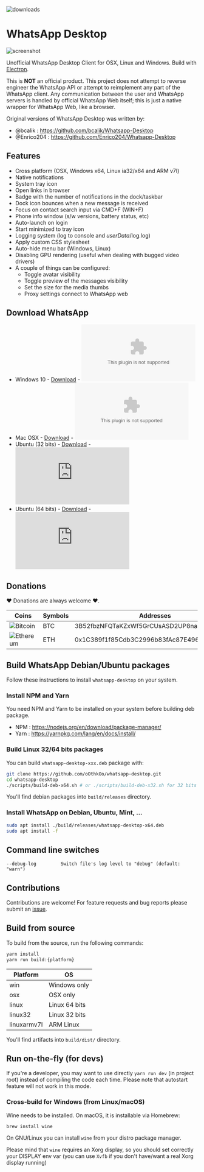 ![downloads](https://img.shields.io/github/downloads/oOthkOo/whatsapp-desktop/total?style=for-the-badge)

# WhatsApp Desktop

![screenshot](https://github.com/oOthkOo/whatsapp-desktop/blob/master/screenshots/whatsapp-screen.png "Main Window")

Unofficial WhatsApp Desktop Client for OSX, Linux and Windows. Build with [Electron](http://electron.atom.io/).  

This is **NOT** an official product. This project does not attempt to reverse engineer the WhatsApp API or attempt to reimplement any part of the WhatsApp client. Any communication between the user and WhatsApp servers is handled by official WhatsApp Web itself; this is just a native wrapper for WhatsApp Web, like a browser.

Original versions of WhatsApp Desktop was written by:
* @bcalik : https://github.com/bcalik/Whatsapp-Desktop
* @Enrico204 : https://github.com/Enrico204/Whatsapp-Desktop

## Features

* Cross platform (OSX, Windows x64, Linux ia32/x64 and ARM v7l)
* Native notifications
* System tray icon
* Open links in browser
* Badge with the number of notifications in the dock/taskbar
* Dock icon bounces when a new message is received
* Focus on contact search input via CMD+F (WIN+F)
* Phone info window (s/w versions, battery status, etc)
* Auto-launch on login
* Start minimized to tray icon
* Logging system (log to console and *userData*/log.log)
* Apply custom CSS stylesheet
* Auto-hide menu bar (Windows, Linux)
* Disabling GPU rendering (useful when dealing with bugged video drivers)
* A couple of things can be configured:
  * Toggle avatar visibility
  * Toggle preview of the messages visibility
  * Set the size for the media thumbs
  * Proxy settings connect to WhatsApp web

## Download WhatsApp

* Windows 10 - [Download](https://github.com/oOthkOo/whatsapp-desktop/releases/download/v0.5.2/WhatsApp-win32-x64.zip) - ![Stats](https://img.shields.io/github/downloads/oOthkOo/whatsapp-desktop/latest/WhatsApp-win32-x64.zip?style=flat-square)
* Mac OSX - [Download](https://github.com/oOthkOo/whatsapp-desktop/releases/download/v0.5.2/WhatsApp-darwin-x64.zip) - ![Stats](https://img.shields.io/github/downloads/oOthkOo/whatsapp-desktop/latest/WhatsApp-darwin-x64.zip?style=flat-square)
* Ubuntu (32 bits) - [Download](https://github.com/oOthkOo/whatsapp-desktop/releases/download/v0.5.2/whatsapp-desktop-x32.deb) - ![Stats](https://img.shields.io/github/downloads/oOthkOo/whatsapp-desktop/latest/whatsapp-desktop-x32.deb?style=flat-square)
* Ubuntu (64 bits) - [Download](https://github.com/oOthkOo/whatsapp-desktop/releases/download/v0.5.2/whatsapp-desktop-x64.deb) - ![Stats](https://img.shields.io/github/downloads/oOthkOo/whatsapp-desktop/latest/whatsapp-desktop-x64.deb?style=flat-square)

Donations
-----

:heart: Donations are always welcome :heart:.

Coins | Symbols | Addresses
--- | --- | ---
<img src="https://github.com/oOthkOo/hyper-manager/blob/main/pictures/btc.svg" alt="Bitcoin"/> | BTC | 3B52fbzNFQTaKZxWf5GrCUsASD2UP8na4A
<img src="https://github.com/oOthkOo/hyper-manager/blob/main/pictures/eth.svg" alt="Ethereum"/> | ETH | 0x1C389f1f85Cdb3C2996b83fAc87E496A80698B7C

## Build WhatsApp Debian/Ubuntu packages

Follow these instructions to install `whatsapp-desktop` on your system.

### Install NPM and Yarn

You need NPM and Yarn to be installed on your system before building deb package.

* NPM  : https://nodejs.org/en/download/package-manager/
* Yarn : https://yarnpkg.com/lang/en/docs/install/

### Build Linux 32/64 bits packages

You can build `whatsapp-desktop-xxx.deb` package with:

```sh
git clone https://github.com/oOthkOo/whatsapp-desktop.git
cd whatsapp-desktop
./scripts/build-deb-x64.sh # or ./scripts/build-deb-x32.sh for 32 bits
```

You'll find debian packages into `build/releases` directory.

### Install WhatsApp on Debian, Ubuntu, Mint, ...

```sh
sudo apt install ./build/releases/whatsapp-desktop-x64.deb
sudo apt install -f
```

## Command line switches

    --debug-log         Switch file's log level to "debug" (default: "warn")

## Contributions

Contributions are welcome! For feature requests and bug reports please submit an [issue](https://github.com/oOthkOo/whatsapp-desktop/issues).

## Build from source

To build from the source, run the following commands:

```sh
yarn install
yarn run build:{platform}
```

Platform | OS
--- | ---
win | Windows only
osx | OSX only
linux | Linux 64 bits
linux32 | Linux 32 bits
linuxarmv7l | ARM Linux

You'll find artifacts into `build/dist/` directory.

## Run on-the-fly (for devs)

If you're a developer, you may want to use directly `yarn run dev` (in project root) instead of compiling the code each time. Please note that autostart feature will not work in this mode.

### Cross-build for Windows (from Linux/macOS)

Wine needs to be installed. On macOS, it is installable via Homebrew:  

    brew install wine

On GNU/Linux you can install `wine` from your distro package manager.

Please mind that `wine` requires an Xorg display, so you should set correctly your DISPLAY env var (you can use `Xvfb` if you don't have/want a real Xorg display running)
